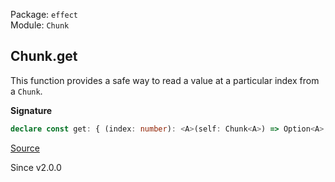 Package: `effect`<br />
Module: `Chunk`<br />

## Chunk.get

This function provides a safe way to read a value at a particular index from a `Chunk`.

**Signature**

```ts
declare const get: { (index: number): <A>(self: Chunk<A>) => Option<A>; <A>(self: Chunk<A>, index: number): Option<A>; }
```

[Source](https://github.com/Effect-TS/effect/tree/main/packages/effect/src/Chunk.ts#L374)

Since v2.0.0
